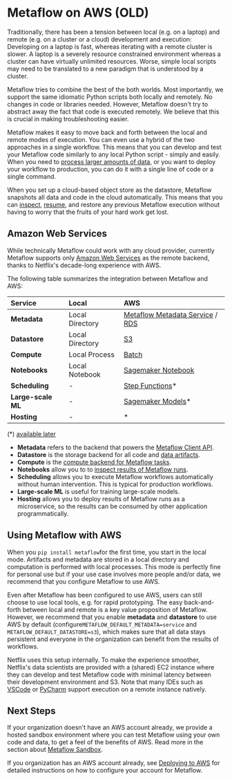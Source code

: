 # Metaflow on AWS \(OLD\)

Traditionally, there has been a tension between local \(e.g. on a laptop\) and remote \(e.g. on a cluster or a cloud\) development and execution: Developing on a laptop is fast, whereas iterating with a remote cluster is slower. A laptop is a severely resource constrained environment whereas a cluster can have virtually unlimited resources. Worse, simple local scripts may need to be translated to a new paradigm that is understood by a cluster.

Metaflow tries to combine the best of the both worlds. Most importantly, we support the same idiomatic Python scripts both locally and remotely. No changes in code or libraries needed. However, Metaflow doesn't try to abstract away the fact that code is executed remotely. We believe that this is crucial in making troubleshooting easier.

Metaflow makes it easy to move back and forth between the local and remote modes of execution. You can even use a hybrid of the two approaches in a single workflow. This means that you can develop and test your Metaflow code similarly to any local Python script - simply and easily. When you need to [process larger amounts of data](), or you want to deploy your workflow to production, you can do it with a single line of code or a single command.

When you set up a cloud-based object store as the datastore, Metaflow snapshots all data and code in the cloud automatically. This means that you can [inspect](), [resume](), and restore any previous Metaflow execution without having to worry that the fruits of your hard work get lost.

## Amazon Web Services

While technically Metaflow could work with any cloud provider, currently Metaflow supports only [Amazon Web Services](https://aws.amazon.com) as the remote backend, thanks to Netflix's decade-long experience with AWS.

The following table summarizes the integration between Metaflow and AWS:

| Service | Local | AWS |
| :--- | :--- | :--- |
| **Metadata** | Local Directory | [Metaflow Metadata Service](https://github.com/Netflix/metaflow-service) / [RDS](https://aws.amazon.com/rds/) |
| **Datastore** | Local Directory | [S3](https://aws.amazon.com/s3/) |
| **Compute** | Local Process | [Batch](https://aws.amazon.com/batch/) |
| **Notebooks** | Local Notebook | [Sagemaker Notebook](https://aws.amazon.com/sagemaker/) |
| **Scheduling** | - | [Step Functions](https://aws.amazon.com/step-functions/)\* |
| **Large-scale ML** | - | [Sagemaker Models](https://aws.amazon.com/sagemaker/)\* |
| **Hosting** | - | \* |

\(\*\) [available later]()

* **Metadata** refers to the backend that powers the [Metaflow Client API]().
* **Datastore** is the storage backend for all code and [data artifacts]().
* **Compute** is the [compute backend for Metaflow tasks]().
* **Notebooks** allow you to to [inspect results of Metaflow runs]().
* **Scheduling** allows you to execute Metaflow workflows automatically without human intervention. This is typical for production workflows.
* **Large-scale ML** is useful for training large-scale models.
* **Hosting** allows you to deploy results of Metaflow runs as a microservice, so the results can be consumed by other application programmatically.

## Using Metaflow with AWS

When you `pip install metaflow`for the first time, you start in the local mode. Artifacts and metadata are stored in a local directory and computation is performed with local processes. This mode is perfectly fine for personal use but if your use case involves more people and/or data, we recommend that you configure Metaflow to use AWS.

Even after Metaflow has been configured to use AWS, users can still choose to use local tools, e.g. for rapid prototyping. The easy back-and-forth between local and remote is a key value proposition of Metaflow. However, we recommend that you enable **metadata** and **datastore** to use AWS by default \(configure`METAFLOW_DEFAULT_METADATA=service` and `METAFLOW_DEFAULT_DATASTORE=s3`\), which makes sure that all data stays persistent and everyone in the organization can benefit from the results of workflows.

Netflix uses this setup internally. To make the experience smoother, Netflix's data scientists are provided with a \(shared\) EC2 instance where they can develop and test Metaflow code with minimal latency between their development environment and S3. Note that many IDEs such as [VSCode](https://code.visualstudio.com/) or [PyCharm](https://www.jetbrains.com/pycharm/) support execution on a remote instance natively.

## Next Steps

If your organization doesn't have an AWS account already, we provide a hosted sandbox environment where you can test Metaflow using your own code and data, to get a feel of the benefits of AWS. Read more in the section about [Metaflow Sandbox]().

If you organization has an AWS account already, see [Deploying to AWS](deploy-to-aws.md) for detailed instructions on how to configure your account for Metaflow.

